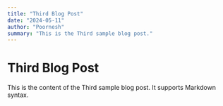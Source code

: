 ```yaml
---
title: "Third Blog Post"
date: "2024-05-11"
author: "Poornesh"
summary: "This is the Third sample blog post."
---
```


# Third Blog Post

This is the content of the Third sample blog post. It supports Markdown syntax.
